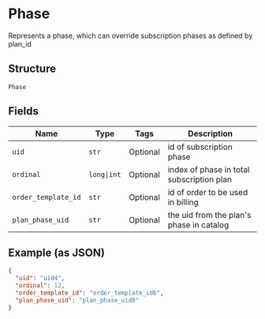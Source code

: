 
# Phase

Represents a phase, which can override subscription phases as defined by plan_id

## Structure

`Phase`

## Fields

| Name | Type | Tags | Description |
|  --- | --- | --- | --- |
| `uid` | `str` | Optional | id of subscription phase |
| `ordinal` | `long\|int` | Optional | index of phase in total subscription plan |
| `order_template_id` | `str` | Optional | id of order to be used in billing |
| `plan_phase_uid` | `str` | Optional | the uid from the plan's phase in catalog |

## Example (as JSON)

```json
{
  "uid": "uid4",
  "ordinal": 12,
  "order_template_id": "order_template_id6",
  "plan_phase_uid": "plan_phase_uid0"
}
```

